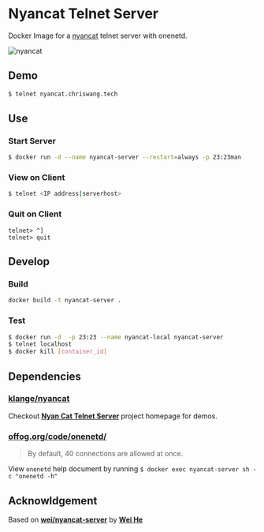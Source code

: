 # Nyancat Telnet Server

Docker Image for a [nyancat](https://en.wikipedia.org/wiki/Nyan_Cat) telnet server with onenetd.

![nyancat](https://upload.wikimedia.org/wikipedia/en/e/ed/Nyan_cat_250px_frame.PNG)


## Demo

```bash
$ telnet nyancat.chriswang.tech
```

## Use

### Start Server
```bash
$ docker run -d --name nyancat-server --restart=always -p 23:23man
```

### View on Client
```bash
$ telnet <IP address|serverhost>
```

### Quit on Client

```
telnet> ^]
telnet> quit
```

## Develop

### Build

```bash
docker build -t nyancat-server .
```

### Test

```bash
$ docker run -d  -p 23:23 --name nyancat-local nyancat-server
$ telnet localhost
$ docker kill [container_id]
```

## Dependencies

### [klange/nyancat](https://github.com/klange/nyancat)
Checkout [**Nyan Cat Telnet Server**](http://nyancat.dakko.us/) project homepage for demos.

### [offog.org/code/onenetd/](http://offog.org/git/onenetd)
> By default, 40 connections are allowed at once.

View `onenetd` help document by running `$ docker exec nyancat-server sh -c "onenetd -h"`

## Acknowldgement 
Based on [**wei/nyancat-server**](https://github.com/wei/nyancat-server) by [**Wei He**](https://whe.me) 